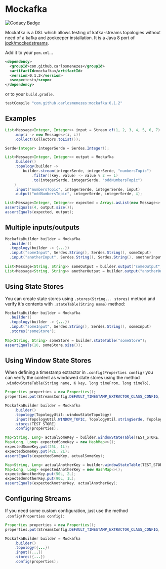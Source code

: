 Mockafka
=======

[![Codacy Badge](https://api.codacy.com/project/badge/Grade/2719b4636f134b359fa13ba33fed24ad)](https://www.codacy.com/app/pachecomenezes/mockafka?utm_source=github.com&utm_medium=referral&utm_content=carlosmenezes/mockafka&utm_campaign=badger)

Mockafka is a DSL which allows testing of kafka-streams topologies without need of a
kafka and zookeeper installation. It is a Java 8 port of [jpzk/mockedstreams](https://github.com/jpzk/mockedstreams).

Add it to your `pom.xml`...

```xml
<dependency>
  <groupId>com.github.carlosmenezes</groupId>
  <artifactId>mockafka</artifactId>
  <version>0.1.2</version>
  <scope>test</scope>
</dependency>
```

or to your `build.gradle`.

```groovy
testCompile "com.github.carlosmenezes:mockafka:0.1.2"
```

Examples
-------

```java
List<Message<Integer, Integer>> input = Stream.of(1, 2, 3, 4, 5, 6, 7)
    .map(i -> new Message<>(i, i))
    .collect(Collectors.toList());

Serde<Integer> integerSerde = Serdes.Integer();

List<Message<Integer, Integer>> output = Mockafka
    .builder()
    .topology(builder ->
        builder.stream(integerSerde, integerSerde, "numbersTopic")
            .filter((key, value) -> value % 2 == 1)
            .to(integerSerde, integerSerde, "oddNumbersTopic")
    )
    .input("numbersTopic", integerSerde, integerSerde, input)
    .output("oddNumbersTopic", integerSerde, integerSerde, 4);

List<Message<Integer, Integer>> expected = Arrays.asList(new Message<>(1, 1), new Message<>(3, 3), new Message<>(5, 5), new Message<>(7, 7));
assertEquals(4, output.size());
assertEquals(expected, output);
``` 

Multiple inputs/outputs
-------

```java
MockafkaBuilder builder = Mockafka
  .builder()
  .topology(builder -> {...})
  .input("someInput", Serdes.String(), Serdes.String(), someInput)
  .input("anotherInput", Serdes.String(), Serdes.String(), anotherInput);
  
List<Message<String, String>> someOutput = builder.output("someOutput", Serdes.String(), Serdes.String(), 10);
List<Message<String, String>> anotherOutput = builder.output("anotherOutput", Serdes.String(), Serdes.String(), 10);
```

Using State Stores
-------

You can create state stores using `.stores(String... stores)` method and verify
it's contents with `.stateTable(String name)` method:

```java
MockafkaBuilder builder = Mockafka
  .builder()
  .topology(builder -> {...})
  .input("someInput", Serdes.String(), Serdes.String(), someInput)
  .stores("someStore");
  
Map<String, String> someStore = builder.stateTable("someStore");  
assertEquals(10, someStore.size());
```

Using Window State Stores
-------

When defining a timestamp extractor in `.config(Properties config)` you can verify the content as 
windowed state stores using the method `.windowStateTable(String name, K key, long timeFrom, long timeTo)`.

```java
Properties properties = new Properties();
properties.put(StreamsConfig.DEFAULT_TIMESTAMP_EXTRACTOR_CLASS_CONFIG, TestTimestampExtractor.class.getName());

MockafkaBuilder builder = Mockafka
    .builder()
    .topology(TopologyUtil::windowStateTopology)
    .input(TopologyUtil.WINDOW_TOPIC, TopologyUtil.stringSerde, TopologyUtil.integerSerde, createInputKeyValueForWindow().toArray(new Message[]{}))
    .stores(TEST_STORE)
    .config(properties);

Map<String, Long> actualSomeKey = builder.windowStateTable(TEST_STORE, "somekey", 0, Long.MAX_VALUE);
Map<Long, Long> expectedSomeKey = new HashMap<>();
expectedSomeKey.put(25L, 1L);
expectedSomeKey.put(42L, 2L);
assertEquals(expectedSomeKey, actualSomeKey);

Map<String, Long> actualAnotherKey = builder.windowStateTable(TEST_STORE, "anotherkey", 0, Long.MAX_VALUE);
Map<Long, Long> expectedAnotherKey = new HashMap<>();
expectedAnotherKey.put(50L, 2L);
expectedAnotherKey.put(90L, 1L);
assertEquals(expectedAnotherKey, actualAnotherKey);
```

Configuring Streams
-------

If you need some custom configuration, just use the method `.config(Properties config)`:

```java
Properties properties = new Properties();
properties.put(StreamsConfig.DEFAULT_TIMESTAMP_EXTRACTOR_CLASS_CONFIG, TestTimestampExtractor.class.getName());

MockafkaBuilder builder = Mockafka
    .builder()
    .topology({...})
    .input({...})
    .stores({...})
    .config(properties);
```
